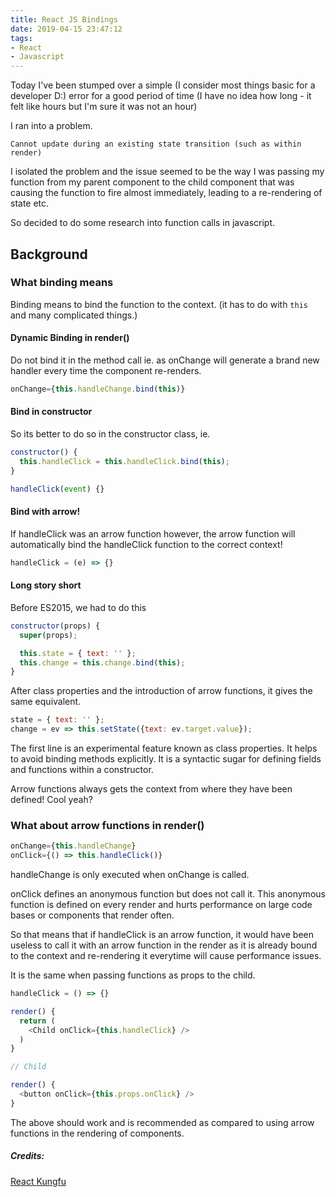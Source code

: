 ```yaml
---
title: React JS Bindings
date: 2019-04-15 23:47:12
tags:
- React
- Javascript
---
```


Today I've been stumped over a simple (I consider most things basic for a developer D:) error for a good period of time <!-- more --> (I have no idea how long - it felt like hours but I'm sure it was not an hour)

I ran into a problem.

```
Cannot update during an existing state transition (such as within render)
```
I isolated the problem and the issue seemed to be the way I was passing my function from my parent component to the child component that was causing the function to fire almost immediately, leading to a re-rendering of state etc. 

So decided to do some research into function calls in javascript. 

## Background

### What binding means
Binding means to bind the function to the context. (it has to do with `this` and many complicated things.) 

#### Dynamic Binding in render()

Do not bind it in the method call ie. as onChange will generate a brand new handler every time the component re-renders.

```js
onChange={this.handleChange.bind(this)}
```

#### Bind in constructor

So its better to do so in the constructor class, ie. 

```js
constructor() {
  this.handleClick = this.handleClick.bind(this);
}

handleClick(event) {}
```
#### Bind with arrow!
If handleClick was an arrow function however, the arrow function will automatically bind the handleClick function to the correct context! 

```js
handleClick = (e) => {}
```
#### Long story short

Before ES2015, we had to do this
```javascript
constructor(props) {
  super(props);

  this.state = { text: '' };
  this.change = this.change.bind(this);
}
```

After class properties and the introduction of arrow functions, it gives the same equivalent.
```javascript
state = { text: '' };
change = ev => this.setState({text: ev.target.value});
```

The first line is an experimental feature known as class properties. It helps to avoid binding methods explicitly. It is a syntactic sugar for defining fields and functions within a constructor. 

Arrow functions always gets the context from where they have been defined! Cool yeah? 

### What about arrow functions in render()
```javascript
onChange={this.handleChange}
onClick={() => this.handleClick()}
```

handleChange is only executed when onChange is called.

onClick defines an anonymous function but does not call it. This anonymous function is defined on every render and hurts performance on large code bases or components that render often.

So that means that if handleClick is an arrow function, it would have been useless to call it with an arrow function in the render as it is already bound to the context and re-rendering it everytime will cause performance issues.

It is the same when passing functions as props to the child.

```js
handleClick = () => {}

render() {
  return (
    <Child onClick={this.handleClick} />
  )
}

// Child

render() {
  <button onClick={this.props.onClick} />
}
```

The above should work and is recommended as compared to using arrow functions in the rendering of components. 


##### Credits:
[React Kungfu]( 
https://reactkungfu.com/2015/07/why-and-how-to-bind-methods-in-your-react-component-classes/)